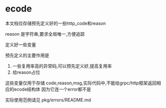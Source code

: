 # ecode

本文档仅存储预先定义好的一些http_code和reason

reason 是字符串,要求全局唯一,方便追踪

定义好一些变量

预先定义的主要作用是
1. 一些复用率高的异常码,可以预先定义好,提高复用率
2. 给reason占位


这些变量仅用于存储 code,reason,msg,实际代码中,不能给grpc/http框架返回相应的ecode结构体
因为它连一个error都不是

实际使用范例请见 pkg/errors/README.md

